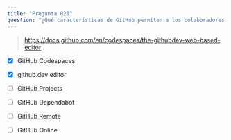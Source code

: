```yaml
---
title: "Pregunta 028"
question: "¿Qué características de GitHub permiten a los colaboradores de un repositorio trabajar en cambios de código simples directamente a través del navegador web? (Elija dos.)"
---
```



> https://docs.github.com/en/codespaces/the-githubdev-web-based-editor
- [x] GitHub Codespaces
- [x] github.dev editor
- [ ] GitHub Projects
- [ ] GitHub Dependabot
- [ ] GitHub Remote
- [ ] GitHub Online

